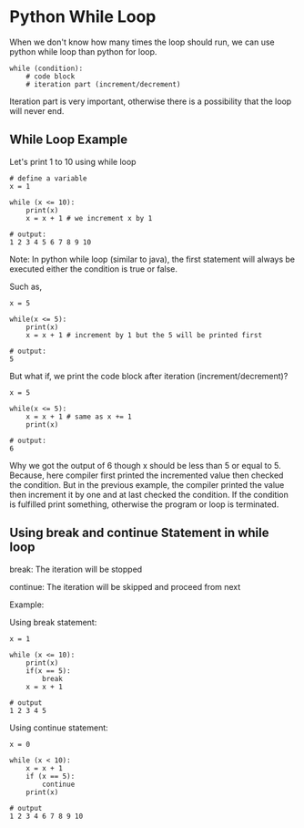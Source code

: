 # Python While Loop

When we don't know how many times the loop should run, we can use python while loop than python for loop.

```
while (condition):
    # code block
    # iteration part (increment/decrement)
```
Iteration part is very important, otherwise there is a possibility that the loop will never end.

## While Loop Example

Let's print 1 to 10 using while loop

```
# define a variable
x = 1

while (x <= 10):
    print(x)
    x = x + 1 # we increment x by 1

# output: 
1 2 3 4 5 6 7 8 9 10
```

Note: In python while loop (similar to java), the first statement will always be executed either the condition is true or false.

Such as,

```
x = 5

while(x <= 5):
    print(x)
    x = x + 1 # increment by 1 but the 5 will be printed first

# output:
5
```

But what if, we print the code block after iteration (increment/decrement)?

```
x = 5

while(x <= 5):
    x = x + 1 # same as x += 1
    print(x)
    
# output:
6 
```

Why we got the output of 6 though x should be less than 5 or equal to 5. Because, here compiler first printed the incremented value then checked the condition. But in the previous example, the compiler printed the value then increment it by one and at last checked the condition. If the condition is fulfilled print something, otherwise the program or loop is terminated.

## Using break and continue Statement in while loop

break: The iteration will be stopped 

continue: The iteration will be skipped and proceed from next

Example:

Using break statement:

```
x = 1

while (x <= 10):
    print(x)
    if(x == 5):
        break
    x = x + 1 

# output
1 2 3 4 5
```

Using continue statement:

```
x = 0

while (x < 10):
    x = x + 1
    if (x == 5):
        continue
    print(x)
        
# output
1 2 3 4 6 7 8 9 10 
```

